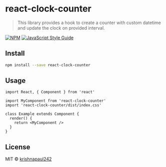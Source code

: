 # react-clock-counter

> This library provides a hook to create a counter with custom datetime and update the clock on provided interval.

[![NPM](https://img.shields.io/npm/v/react-clock-counter.svg)](https://www.npmjs.com/package/react-clock-counter) [![JavaScript Style Guide](https://img.shields.io/badge/code_style-standard-brightgreen.svg)](https://standardjs.com)

## Install

```bash
npm install --save react-clock-counter
```

## Usage

```tsx
import React, { Component } from 'react'

import MyComponent from 'react-clock-counter'
import 'react-clock-counter/dist/index.css'

class Example extends Component {
  render() {
    return <MyComponent />
  }
}
```

## License

MIT © [krishnapaul242](https://github.com/krishnapaul242)
